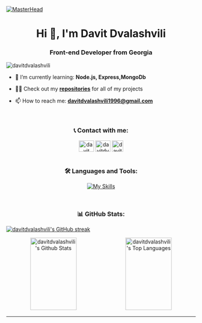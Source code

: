 [![MasterHead](https://repository-images.githubusercontent.com/588181932/e36ec678-7984-4cdd-8e4c-a3932772ff8e)](https://rishavchanda.io)

<h1 align="center">Hi 👋, I'm Davit Dvalashvili</h1>
<h3 align="center">Front-end Developer from Georgia</h3>

<p align="left"> <img src="https://komarev.com/ghpvc/?username=davitdvalashvili&label=Profile%20views&color=0e75b6&style=flat" alt="davitdvalashvili" /> </p>

- 🌱 I’m currently learning: **Node.js, Express,MongoDb**

- 👨‍💻 Check out my <a href="https://github.com/DavitDvalashvili?tab=repositories"><b>repositories</b></a> for all of my projects

- 📫 How to reach me: **davitdvalashvili1996@gmail.com**

<br />

<h3 align="center">📞 Contact with me: </h2>

<div align="center">
<a href="https://www.linkedin.com/in/davit-dvalashvili-0421b6253/" target="blank"><img align="center" src="https://raw.githubusercontent.com/rahuldkjain/github-profile-readme-generator/master/src/images/icons/Social/linked-in-alt.svg" alt="davit dvalashvili" height="30" width="40" /></a>
<a href="https://www.instagram.com/davit_dvalashvili/" target="blank"><img align="center" src="https://raw.githubusercontent.com/rahuldkjain/github-profile-readme-generator/master/src/images/icons/Social/instagram.svg" alt="davitdvalashvili" height="30" width="40"/></a>
<a href="https://www.facebook.com/davitdvalashvili2864" target="_blank"><img align="center" src="https://raw.githubusercontent.com/rahuldkjain/github-profile-readme-generator/master/src/images/icons/Social/facebook.svg" alt="davitdvalashvili" height="30" width="30" /></a>
</div>

<br />

<h3 align="center">🛠️ Languages and Tools:</h3>
<div display="flex" align="center">

[![My Skills](https://skillicons.dev/icons?i=react,js,ts,html,css,sass,bootstrap,tailwind,styledcomponents,figma,xd,vite,vercel,github,git,vscode)](https://skillicons.dev)

<br />

<h3 align="center">📊 GitHub Stats:</h3>

<p align="left">
  <a href="https://github.com/DavitDvalashvili">
    <img src="https://github-readme-streak-stats.herokuapp.com/?user=davitdvalashvili&theme=radical&border=7F3FBF&background=0D1117" alt="davitdvalashvili's GitHub streak"/>
  </a>
</p>

<a> 
  <a href="https://github.com/DavitDvalashvili"><img alt="davitdvalashvili's Github Stats" src="https://denvercoder1-github-readme-stats.vercel.app/api?username=davitdvalashvili&show_icons=true&count_private=true&theme=react&border_color=7F3FBF&bg_color=0D1117&title_color=CDB4DB&icon_color=CDB4DB" height="192px" width="49.5%"/></a>
  <a href="https://github.com/DavitDvalashvili"><img alt="davitdvalashvili's Top Languages" src="https://denvercoder1-github-readme-stats.vercel.app/api/top-langs/?username=davitdvalashvili&langs_count=8&layout=compact&theme=react&border_color=7F3FBF&bg_color=0D1117&title_color=CDB4DB&icon_color=CDB4DB" height="192px" width="49.5%"/></a>
  <br/>
</a>

---
